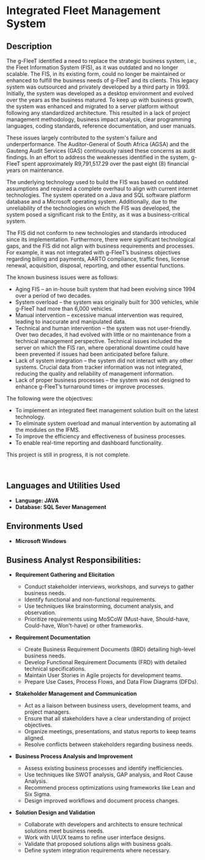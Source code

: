<h1>Integrated Fleet Management System</h1>

<h2>Description</h2>

The g-FleeT identified a need to replace the strategic business system, i.e., the Fleet Information System (FIS), as it was outdated and no longer scalable. The FIS, in its existing form, could no longer be maintained or enhanced to fulfill the business needs of g-FleeT and its clients. This legacy system was outsourced and privately developed by a third party in 1993. Initially, the system was developed as a desktop environment and evolved over the years as the business matured. To keep up with business growth, the system was enhanced and migrated to a server platform without following any standardized architecture. This resulted in a lack of project management methodology, business impact analysis, clear programming languages, coding standards, reference documentation, and user manuals.

These issues largely contributed to the system's failure and underperformance. The Auditor-General of South Africa (AGSA) and the Gauteng Audit Services (GAS) continuously raised these concerns as audit findings. In an effort to address the weaknesses identified in the system, g-FleeT spent approximately R9,791,517.29 over the past eight (8) financial years on maintenance.

The underlying technology used to build the FIS was based on outdated assumptions and required a complete overhaul to align with current internet technologies. The system operated on a Java and SQL software platform database and a Microsoft operating system. Additionally, due to the unreliability of the technologies on which the FIS was developed, the system posed a significant risk to the Entity, as it was a business-critical system.

The FIS did not conform to new technologies and standards introduced since its implementation. Furthermore, there were significant technological gaps, and the FIS did not align with business requirements and processes. For example, it was not integrated with g-FleeT’s business objectives regarding billing and payments, AARTO compliance, traffic fines, license renewal, acquisition, disposal, reporting, and other essential functions.

The known business issues were as follows:

  - Aging FIS – an in-house built system that had been evolving since 1994 over a period of two decades.
  - System overload – the system was originally built for 300 vehicles, while g-FleeT had more than 6,000 vehicles.
  - Manual intervention – excessive manual intervention was required, leading to inaccurate and manipulated data.
  - Technical and human intervention – the system was not user-friendly. Over two decades, it had evolved with little or no maintenance from a technical management perspective. Technical issues included the     
    server on which the FIS ran, where operational downtime could have been prevented if issues had been anticipated before failure.
  - Lack of system integration – the system did not interact with any other systems. Crucial data from tracker information was not integrated, reducing the quality and reliability of management information.
  - Lack of proper business processes – the system was not designed to enhance g-FleeT’s turnaround times or improve processes.

The following were the objectives:

  - To implement an integrated fleet management solution built on the latest technology.
  - To eliminate system overload and manual intervention by automating all the modules on the IFMS.
  - To improve the efficiency and effectiveness of business processes.
  - To enable real-time reporting and dashboard functionality.

This project is still in progress, it is not complete.

<br />


<h2>Languages and Utilities Used</h2>

- <b>Language: JAVA</b> 
- <b>Database: SQL Sever Management</b>

<h2>Environments Used </h2>

- <b>Microsoft Windows</b>

<h2>Business Analyst Responsibilities:</h2>

- <b>Requirement Gathering and Elicitation</b>
  - Conduct stakeholder interviews, workshops, and surveys to gather business needs.
  - Identify functional and non-functional requirements.
  - Use techniques like brainstorming, document analysis, and observation.
  - Prioritize requirements using MoSCoW (Must-have, Should-have, Could-have, Won't-have) or other frameworks.
 
- <b>Requirement Documentation</b>
  - Create Business Requirement Documents (BRD) detailing high-level business needs.
  - Develop Functional Requirement Documents (FRD) with detailed technical specifications.
  - Maintain User Stories in Agile projects for development teams.
  - Prepare Use Cases, Process Flows, and Data Flow Diagrams (DFDs).

- <b>Stakeholder Management and Communication</b>
  - Act as a liaison between business users, development teams, and project managers.
  - Ensure that all stakeholders have a clear understanding of project objectives.
  - Organize meetings, presentations, and status reports to keep teams aligned.
  - Resolve conflicts between stakeholders regarding business needs.
    
- <b>Business Process Analysis and Improvement</b>
  - Assess existing business processes and identify inefficiencies.
  - Use techniques like SWOT analysis, GAP analysis, and Root Cause Analysis.
  - Recommend process optimizations using frameworks like Lean and Six Sigma.
  - Design improved workflows and document process changes.
 
- <b>Solution Design and Validation</b>
  - Collaborate with developers and architects to ensure technical solutions meet business needs.
  - Work with UI/UX teams to refine user interface designs.
  - Validate that proposed solutions align with business goals.
  - Define system integration requirements where necessary.
 
